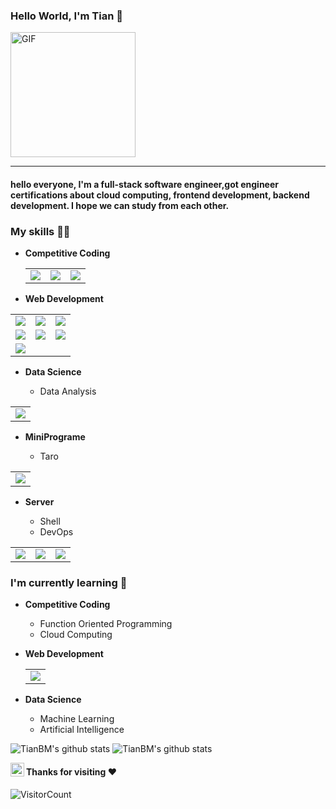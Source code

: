### Hello World, I'm Tian :purple_heart:

<img alt="GIF" src="https://media.giphy.com/media/Cmr1OMJ2FN0B2/giphy.gif" width = 200/>

-----

#### hello everyone, I'm a full-stack software engineer,got engineer certifications about cloud computing, frontend development, backend development. I hope we can study from each other.

### My skills :man_technologist:

- **Competitive Coding**

  <table>
      <tr>    
          <td>
              <img src='https://www.vectorlogo.zone/logos/java/java-ar21.svg' />
          </td>
          <td>
          	<img src='https://www.vectorlogo.zone/logos/dotnet/dotnet-horizontal.svg' />
          </td>
          <td>
              <img src='https://www.vectorlogo.zone/logos/python/python-ar21.svg' />
          </td>
      </tr>
  </table>

- **Web Development**

<table>
 	<tr>
    	<td>
        	<img src="https://www.vectorlogo.zone/logos/linux/linux-ar21.svg"> 
        </td>
        <td>
        	<img src="https://www.vectorlogo.zone/logos/mysql/mysql-official.svg"> 
        </td>
        <td>
        	<img src="https://www.vectorlogo.zone/logos/postgresql/postgresql-vertical.svg"> 
        </td>
    </tr>
    <tr>
    	<td>
        	<img src="https://www.vectorlogo.zone/logos/javascript/javascript-ar21.svg"> 
        </td>
        <td>
        	<img src="https://www.vectorlogo.zone/logos/nodejs/nodejs-ar21.svg"> 
        </td>
        <td>
        	<img src="https://www.vectorlogo.zone/logos/w3_html5/w3_html5-ar21.svg"> 
        </td>
    </tr>
    <tr>
    	<td>
        	<img src='https://www.vectorlogo.zone/logos/reactjs/reactjs-ar21.svg'/>
        </td>
    </tr>
</table>


- **Data Science**

  - Data Analysis

<table>
    <tr>
    	<td>
        	<img src='https://www.vectorlogo.zone/logos/python/python-ar21.svg' />
        </td>
    </tr>
</table>


- **MiniPrograme**

  - Taro

<table>
    <tr>
    	<td>
        	<img src='https://static.oschina.net/uploads/logo/taro_OG96p.png' />
        </td>
    </tr>
</table>


- **Server**

  - Shell
  - DevOps

<table>
    <tr>
    	<td>
        	<img src='https://www.vectorlogo.zone/logos/linux/linux-ar21.svg' />
        </td>
        <td>
        	<img src='https://www.vectorlogo.zone/logos/docker/docker-ar21.svg' />
        </td>
        <td>
        	<img src='https://www.vectorlogo.zone/logos/kubernetes/kubernetes-ar21.svg' />
        </td>
    </tr>
</table>




### I'm currently learning :open_book:

- **Competitive Coding**

  - Function Oriented Programming
  - Cloud Computing

- **Web Development**

  <table>
      <tr>
      	<td>
          	<img src='https://www.vectorlogo.zone/logos/graphql/graphql-ar21.svg' />
          </td>
      </tr>
  </table>

 - **Data Science**

   - Machine Learning
   - Artificial Intelligence

![TianBM's github stats](https://github-readme-stats.vercel.app/api/top-langs/?username=TianBM&layout=compact&theme=radical)
![TianBM's github stats](https://github-readme-stats.vercel.app/api?username=TianBM&&show_icons=true&theme=radical&count_private=true&include_all_commits=true)


<a href="https://github.com/TianBM">
  <img align="left" width="22px" src="https://cdn.jsdelivr.net/npm/simple-icons@v3/icons/github.svg" />
</a>

#### Thanks for visiting :heart:

![VisitorCount](https://profile-counter.glitch.me/TianBM/count.svg)

